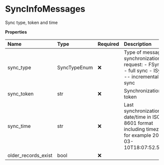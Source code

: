 # SyncInfoMessages

Sync type, token and time

**Properties**

| Name                | Type         | Required | Description                                                                                                |
| :------------------ | :----------- | :------- | :--------------------------------------------------------------------------------------------------------- |
| sync_type           | SyncTypeEnum | ❌       | Type of message synchronization request: - FSync -- full sync - ISync -- incremental sync                  |
| sync_token          | str          | ❌       | Synchronization token                                                                                      |
| sync_time           | str          | ❌       | Last synchronization date/time in ISO 8601 format including timezone, for example 2016-03-10T18:07:52.534Z |
| older_records_exist | bool         | ❌       |                                                                                                            |

<!-- This file was generated by liblab | https://liblab.com/ -->
